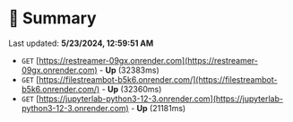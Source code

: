 # 📖 Summary
Last updated: **5/23/2024, 12:59:51 AM**

- `GET` [https://restreamer-09gx.onrender.com](https://restreamer-09gx.onrender.com) - **Up** (32383ms)
- `GET` [https://filestreambot-b5k6.onrender.com/](https://filestreambot-b5k6.onrender.com/) - **Up** (32360ms)
- `GET` [https://jupyterlab-python3-12-3.onrender.com](https://jupyterlab-python3-12-3.onrender.com) - **Up** (21181ms)
